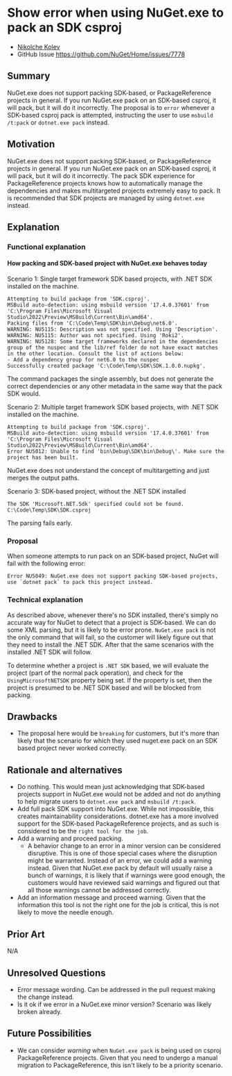 # Show error when using NuGet.exe to pack an SDK csproj

- [Nikolche Kolev](https://github.com/nkolev92)
- GitHub Issue <https://github.com/NuGet/Home/issues/7778>

## Summary

NuGet.exe does not support packing SDK-based, or PackageReference projects in general.
If you run NuGet.exe pack on an SDK-based csproj, it will pack, but it will do it incorrectly.
The proposal is to `error` whenever a SDK-based csproj pack is attempted, instructing the user to use `msbuild /t:pack` or `dotnet.exe pack` instead.

## Motivation

NuGet.exe does not support packing SDK-based, or PackageReference projects in general.
If you run NuGet.exe pack on an SDK-based csproj, it will pack, but it will do it incorrectly.
The pack SDK experience for PackageReference projects knows how to automatically manage the dependencies and makes multitargeted projects extremely easy to pack.
It is recommended that SDK projects are managed by using `dotnet.exe` instead.

## Explanation

### Functional explanation

#### How packing and SDK-based project with NuGet.exe behaves today

Scenario 1: Single target framework SDK based projects, with .NET SDK installed on the machine.

```console
Attempting to build package from 'SDK.csproj'.
MSBuild auto-detection: using msbuild version '17.4.0.37601' from 'C:\Program Files\Microsoft Visual Studio\2022\Preview\MSBuild\Current\Bin\amd64'.
Packing files from 'C:\Code\Temp\SDK\bin\Debug\net6.0'.
WARNING: NU5115: Description was not specified. Using 'Description'.
WARNING: NU5115: Author was not specified. Using 'Roki2'.
WARNING: NU5128: Some target frameworks declared in the dependencies group of the nuspec and the lib/ref folder do not have exact matches in the other location. Consult the list of actions below:
- Add a dependency group for net6.0 to the nuspec
Successfully created package 'C:\Code\Temp\SDK\SDK.1.0.0.nupkg'.
```

The command packages the single assembly, but does not generate the correct dependencies or any other metadata in the same way that the pack SDK would.

Scenario 2: Multiple target framework SDK based projects, with .NET SDK installed on the machine.

```console
Attempting to build package from 'SDK.csproj'.
MSBuild auto-detection: using msbuild version '17.4.0.37601' from 'C:\Program Files\Microsoft Visual Studio\2022\Preview\MSBuild\Current\Bin\amd64'.
Error NU5012: Unable to find 'bin\Debug\SDK\bin\Debug\'. Make sure the project has been built.
```

NuGet.exe does not understand the concept of multitargetting and just merges the output paths.

Scenario 3: SDK-based project, without the .NET SDK installed

```console
The SDK 'Microsoft.NET.Sdk' specified could not be found.  C:\Code\Temp\SDK\SDK.csproj
```

The parsing fails early.

### Proposal

When someone attempts to run pack on an SDK-based project, NuGet will fail with the following error:

```console
Error NU5049: NuGet.exe does not support packing SDK-based projects, use `dotnet pack` to pack this project instead.
```

### Technical explanation

As described above, whenever there's no SDK installed, there's simply no accurate way for NuGet to detect that a project is SDK-based.
We can do some XML parsing, but it is likely to be error prone. `NuGet.exe pack` is not the only command that will fail, so the customer will likely figure out that they need to install the .NET SDK. After that the same scenarios with the installed .NET SDK will follow.

To determine whether a project is `.NET SDK` based, we will evaluate the project (part of the normal pack operation), and check for the `UsingMicrosoftNETSDK` property being set. If the property is set, then the project is presumed to be .NET SDK based and will be blocked from packing.

## Drawbacks

- The proposal here would be `breaking` for customers, but it's more than likely that the scenario for which they used nuget.exe pack on an SDK based project never worked correctly.

## Rationale and alternatives

- Do nothing. This would mean just acknowledging that SDK-based projects support in NuGet.exe would not be added and not do anything to help migrate users to `dotnet.exe pack` and `msbuild /t:pack`.
- Add full pack SDK support into NuGet.exe. While not impossible, this creates maintainability considerations. dotnet.exe has a more involved support for the SDK-based PackageReference projects, and as such is considered to be the `right tool for the job`.
- Add a warning and proceed packing.
  - A behavior change to an error in a minor version can be considered disruptive. This is one of those special cases where the disruption might be warranted.
  Instead of an error, we could add a warning instead. Given that NuGet.exe pack by default will usually raise a bunch of warnings, it is likely that if warnings were good enough, the customers would have reviewed said warnings and figured out that all those warnings cannot be addressed correctly.
- Add an information message and proceed warning. Given that the information this tool is not the right one for the job is critical, this is not likely to move the needle enough.

## Prior Art

N/A

## Unresolved Questions

- Error message wording. Can be addressed in the pull request making the change instead.
- Is it ok if we error in a NuGet.exe minor version? Scenario was likely broken already.

## Future Possibilities

- We can consider *warning* when `NuGet.exe pack` is being used on csproj PackageReference projects. Given that you need to undergo a manual migration to PackageReference, this isn't likely to be a priority scenario.
